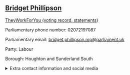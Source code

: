 ## <a href="https://members.parliament.uk/member/4046/contact">Bridget Phillipson</a>

<a href="https://www.theyworkforyou.com/mp/24709/bridget_phillipson/houghton_and_sunderland_south">TheyWorkForYou (voting record, statements)</a> 

Parliamentary phone number: 02072197087 

Parliamentary email: bridget.phillipson.mp@parliament.uk 

Party: Labour 

Borough: Houghton and Sunderland South 

<details><summary>Extra contact information and social media</summary> 
<li>Website: http://www.BridgetPhillipson.com</li>
<li>Twitter: https://twitter.com/bphillipsonMP</li>
<li>Constituency office phone number: 01915844317</li>
<li>Constituency office email:</li>
<li>Facebook: https://www.facebook.com/bridgetphillipson</li>
<li>Instagram:</li>
<li>Youtube:</li>
<li>Linkedin:</li>
<li>Government department phone number:</li>
<li>Government department email:</li>
<li>Threads:</li>
<li>Party office phone number:</li>
<li>Party office email:</li>
<li>Tiktok:</li>
</details>
